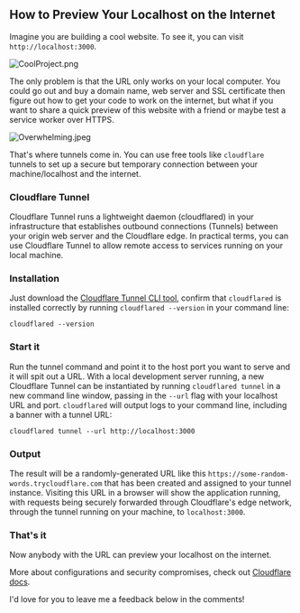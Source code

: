 ## How to Preview Your Localhost on the Internet

Imagine you are building a cool website. To see it, you can visit `http://localhost:3000`.


![CoolProject.png](https://cdn.hashnode.com/res/hashnode/image/upload/v1634556207805/EHQ3EeO3L.png)

The only problem is that the URL only works on your local computer. You could go out and buy a domain name, web server and SSL certificate then figure out how to get your code to work on the internet, but what if you want to share a quick preview of this website with a friend or maybe test a service worker over HTTPS.

![Overwhelming.jpeg](https://cdn.hashnode.com/res/hashnode/image/upload/v1634555878961/ouYLbgyj2.jpeg)

That's where tunnels come in. You can use free tools like `cloudflare` tunnels to set up a secure but temporary connection between your machine/localhost and the internet.

### Cloudflare Tunnel

Cloudflare Tunnel runs a lightweight daemon (cloudflared) in your infrastructure that establishes outbound connections (Tunnels) between your origin web server and the Cloudflare edge. In practical terms, you can use Cloudflare Tunnel to allow remote access to services running on your local machine.

### Installation

Just download the [Cloudflare Tunnel CLI tool](https://developers.cloudflare.com/cloudflare-one/connections/connect-apps/install-and-setup/installation), confirm that `cloudflared` is installed correctly by running `cloudflared --version` in your command line:
```
cloudflared --version
```
### Start it

Run the tunnel command and point it to the host port you want to serve and it will spit out a URL. With a local development server running, a new Cloudflare Tunnel can be instantiated by running `cloudflared tunnel` in a new command line window, passing in the `--url` flag with your localhost URL and port. `cloudflared` will output logs to your command line, including a banner with a tunnel URL:

```
cloudflared tunnel --url http://localhost:3000
```
### Output

The result will be a randomly-generated URL like this `https://some-random-words.trycloudflare.com` that has been created and assigned to your tunnel instance. Visiting this URL in a browser will show the application running, with requests being securely forwarded through Cloudflare's edge network, through the tunnel running on your machine, to `localhost:3000`.

### That's it

Now anybody with the URL can preview your localhost on the internet.

More about configurations and security compromises, check out [Cloudflare docs](https://developers.cloudflare.com/pages/how-to/preview-with-cloudflare-tunnel).

I'd love for you to leave me a feedback below in the comments!